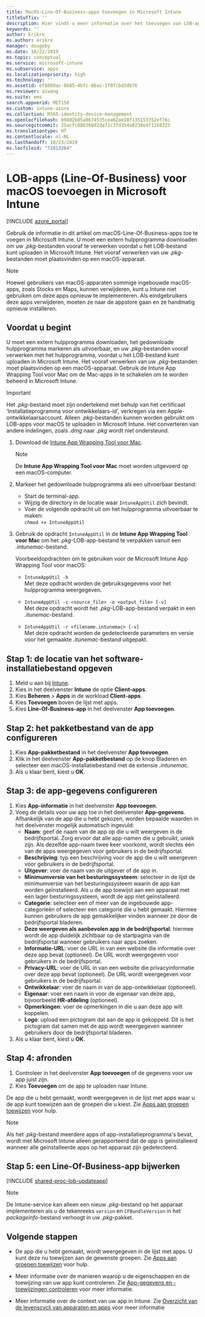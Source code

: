 ```yaml
---
title: MacOS-Line-Of-Business-apps toevoegen in Microsoft Intune
titleSuffix: ''
description: Hier vindt u meer informatie over het toevoegen van LOB-apps (Line-Of-Business) voor macOS aan Microsoft Intune.
keywords: ''
author: Erikre
ms.author: erikre
manager: dougeby
ms.date: 10/22/2019
ms.topic: conceptual
ms.service: microsoft-intune
ms.subservice: apps
ms.localizationpriority: high
ms.technology: ''
ms.assetid: ef8008ac-8b85-4bfc-86ac-1f9fcbd3db76
ms.reviewer: aiwang
ms.suite: ems
search.appverid: MET150
ms.custom: intune-azure
ms.collection: M365-identity-device-management
ms.openlocfilehash: b9802b85a9674535cea62ae28f135153352ef76c
ms.sourcegitcommit: 25acfc88b366d2da71c37d354a0238e4f1168325
ms.translationtype: HT
ms.contentlocale: nl-NL
ms.lasthandoff: 10/23/2019
ms.locfileid: "72813264"
---
```

# <a name="how-to-add-macos-line-of-business-lob-apps-to-microsoft-intune"></a>LOB-apps (Line-Of-Business) voor macOS toevoegen in Microsoft Intune

[!INCLUDE [azure_portal](../includes/azure_portal.md)]

Gebruik de informatie in dit artikel om macOS-Line-Of-Business-apps toe te voegen in Microsoft Intune. U moet een extern hulpprogramma downloaden om uw *.pkg*-bestanden vooraf te verwerken voordat u het LOB-bestand kunt uploaden in Microsoft Intune. Het vooraf verwerken van uw *.pkg*-bestanden moet plaatsvinden op een macOS-apparaat.

> [!NOTE]
> Hoewel gebruikers van macOS-apparaten sommige ingebouwde macOS-apps, zoals Stocks en Maps, kunnen verwijderen, kunt u Intune niet gebruiken om deze apps opnieuw te implementeren. Als eindgebruikers deze apps verwijderen, moeten ze naar de appstore gaan en ze handmatig opnieuw installeren.

## <a name="before-your-start"></a>Voordat u begint

U moet een extern hulpprogramma downloaden, het gedownloade hulpprogramma markeren als uitvoerbaar, en uw *.pkg*-bestanden vooraf verwerken met het hulpprogramma, voordat u het LOB-bestand kunt uploaden in Microsoft Intune. Het vooraf verwerken van uw *.pkg*-bestanden moet plaatsvinden op een macOS-apparaat. Gebruik de Intune App Wrapping Tool voor Mac om de Mac-apps in te schakelen om te worden beheerd in Microsoft Intune.

> [!IMPORTANT]
> Het *.pkg*-bestand moet zijn ondertekend met behulp van het certificaat ‘Installatieprogramma voor ontwikkelaars-id’, verkregen via een Apple-ontwikkelaarsaccount. Alleen *.pkg*-bestanden kunnen worden gebruikt om LOB-apps voor macOS te uploaden in Microsoft Intune. Het converteren van andere indelingen, zoals *.dmg* naar *.pkg* wordt niet ondersteund.
>

1. Download de [Intune App Wrapping Tool voor Mac](https://github.com/msintuneappsdk/intune-app-wrapping-tool-mac).

    > [!NOTE]
    > De  **Intune App Wrapping Tool voor Mac** moet worden uitgevoerd op een macOS-computer. 

2. Markeer het gedownloade hulpprogramma als een uitvoerbaar bestand:
   - Start de terminal-app.
   - Wijzig de directory in de locatie waar `IntuneAppUtil` zich bevindt.
   - Voer de volgende opdracht uit om het hulpprogramma uitvoerbaar te maken:<br> 
       `chmod +x IntuneAppUtil`

3. Gebruik de opdracht `IntuneAppUtil` in de **Intune App Wrapping Tool voor Mac** om het *.pkg*-LOB-app-bestand te verpakken vanuit een *.intunemac*-bestand.<br>

    Voorbeeldopdrachten om te gebruiken voor de Microsoft Intune App Wrapping Tool voor macOS:
    
    - `IntuneAppUtil -h`<br>
    Met deze opdracht worden de gebruiksgegevens voor het hulpprogramma weergegeven.
    
    - `IntuneAppUtil -c <source_file> -o <output_file> [-v]`<br>
    Met deze opdracht wordt het *.pkg*-LOB-app-bestand verpakt in een *.itunemac*-bestand.
    
    - `IntuneAppUtil -r <filename.intunemac> [-v]`<br>
    Met deze opdracht worden de gedetecteerde parameters en versie voor het gemaakte *.itunemac*-bestand uitgepakt.

## <a name="step-1---specify-the-software-setup-file"></a>Stap 1: de locatie van het software-installatiebestand opgeven

1. Meld u aan bij [Intune](https://go.microsoft.com/fwlink/?linkid=2090973).
3. Kies in het deelvenster **Intune** de optie **Client-apps**.
4. Kies **Beheren** > **Apps** in de workload **Client-apps**.
5. Kies **Toevoegen** boven de lijst met apps.
6. Kies **Line-Of-Business-app** in het deelvenster **App toevoegen**.

## <a name="step-2---configure-the-app-package-file"></a>Stap 2: het pakketbestand van de app configureren

1. Kies **App-pakketbestand** in het deelvenster **App toevoegen**.
2. Klik in het deelvenster **App-pakketbestand** op de knop Bladeren en selecteer een macOS-installatiebestand met de extensie *.intunemac*.
3. Als u klaar bent, kiest u **OK**.


## <a name="step-3---configure-app-information"></a>Stap 3: de app-gegevens configureren

1. Kies **App-informatie** in het deelvenster **App toevoegen**.
2. Voeg de details voor uw app toe in het deelvenster **App-gegevens**. Afhankelijk van de app die u hebt gekozen, worden bepaalde waarden in het deelvenster mogelijk automatisch ingevuld:
    - **Naam**: geef de naam van de app op die u wilt weergeven in de bedrijfsportal. Zorg ervoor dat alle app-namen die u gebruikt, uniek zijn. Als dezelfde app-naam twee keer voorkomt, wordt slechts één van de apps weergegeven voor gebruikers in de bedrijfsportal.
    - **Beschrijving**: typ een beschrijving voor de app die u wilt weergeven voor gebruikers in de bedrijfsportal.
    - **Uitgever**: voer de naam van de uitgever of de app in.
    - **Minimumversie van het besturingssysteem**: selecteer in de lijst de minimumversie van het besturingssysteem waarin de app kan worden geïnstalleerd. Als u de app toewijst aan een apparaat met een lager besturingssysteem, wordt de app niet geïnstalleerd.
    - **Categorie**: selecteer een of meer van de ingebouwde app-categorieën of selecteer een categorie die u hebt gemaakt. Hiermee kunnen gebruikers de app gemakkelijker vinden wanneer ze door de bedrijfsportal bladeren.
    - **Deze weergeven als aanbevolen app in de bedrijfsportal**: hiermee wordt de app duidelijk zichtbaar op de startpagina van de bedrijfsportal wanneer gebruikers naar apps zoeken.
    - **Informatie-URL**: voer de URL in van een website die informatie over deze app bevat (optioneel). De URL wordt weergegeven voor gebruikers in de bedrijfsportal.
    - **Privacy-URL**: voer de URL in van een website die privacyinformatie over deze app bevat (optioneel). De URL wordt weergegeven voor gebruikers in de bedrijfsportal.
    - **Ontwikkelaar**: voer de naam in van de app-ontwikkelaar (optioneel).
    - **Eigenaar**: voer een naam in voor de eigenaar van deze app, bijvoorbeeld **HR-afdeling** (optioneel).
    - **Opmerkingen**: voer de opmerkingen in die u aan deze app wilt koppelen.
    - **Logo**: upload een pictogram dat aan de app is gekoppeld. Dit is het pictogram dat samen met de app wordt weergegeven wanneer gebruikers door de bedrijfsportal bladeren.
3. Als u klaar bent, kiest u **OK**.

## <a name="step-4---finish-up"></a>Stap 4: afronden

1. Controleer in het deelvenster **App toevoegen** of de gegevens voor uw app juist zijn.
2. Kies **Toevoegen** om de app te uploaden naar Intune.

De app die u hebt gemaakt, wordt weergegeven in de lijst met apps waar u de app kunt toewijzen aan de groepen die u kiest. Zie [Apps aan groepen toewijzen](apps-deploy.md) voor hulp.

> [!NOTE]
> Als het *.pkg*-bestand meerdere apps of app-installatieprogramma's bevat, wordt met Microsoft Intune alleen gerapporteerd dat de *app* is geïnstalleerd wanneer alle geïnstalleerde apps op het apparaat zijn gedetecteerd.

## <a name="step-5---update-a-line-of-business-app"></a>Stap 5: een Line-Of-Business-app bijwerken

[!INCLUDE [shared-proc-lob-updateapp](../includes/shared-proc-lob-updateapp.md)]

> [!NOTE]
> De Intune-service kan alleen een nieuw *.pkg*-bestand op het apparaat implementeren als u de tekenreeks `version` en `CFBundleVersion` in het *packageinfo*-bestand verhoogt in uw *.pkg*-pakket.

## <a name="next-steps"></a>Volgende stappen

- De app die u hebt gemaakt, wordt weergegeven in de lijst met apps. U kunt deze nu toewijzen aan de gewenste groepen. Zie [Apps aan groepen toewijzen](apps-deploy.md) voor hulp.

- Meer informatie over de manieren waarop u de eigenschappen en de toewijzing van uw app kunt controleren. Zie [App-gegevens en -toewijzingen controleren](apps-monitor.md) voor meer informatie.

- Meer informatie over de context van uw app in Intune. Zie [Overzicht van de levenscycli van apparaten en apps](../fundamentals/device-lifecycle.md) voor meer informatie
